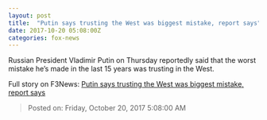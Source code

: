 ```yaml
---
layout: post
title:  "Putin says trusting the West was biggest mistake, report says"
date: 2017-10-20 05:08:00Z
categories: fox-news
---
```


Russian President Vladimir Putin on Thursday reportedly said that the worst mistake he’s made in the last 15 years was trusting in the West.


Full story on F3News: [Putin says trusting the West was biggest mistake, report says](http://www.f3nws.com/n/bTyXZF)

> Posted on: Friday, October 20, 2017 5:08:00 AM
